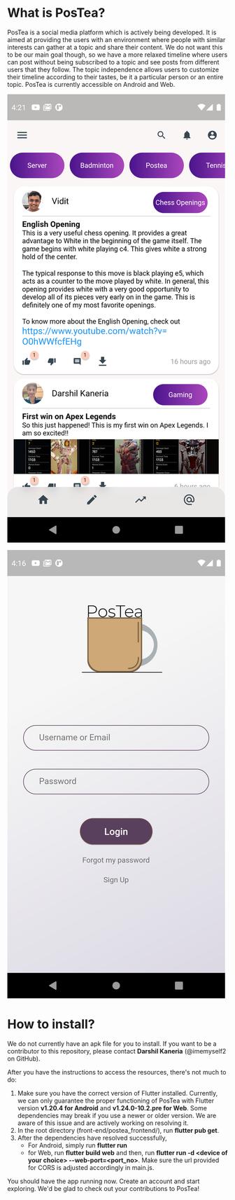 ﻿# What is PosTea?

PosTea is a social media platform which is actively being developed. It is aimed at providing the users with an environment where people with similar interests can gather at a topic and share their content. We do not want this to be our main goal though, so we have a more relaxed timeline where users can post without being subscribed to a topic and see posts from different users that they follow. The topic independence allows users to customize their timeline according to their tastes, be it a particular person or an entire topic. PosTea is currently accessible on Android and Web.

![Login page](design/homepage.png)

![Homepage](design/login.png?raw=true)

# How to install?

We do not currently have an apk file for you to install. If you want to be a contributor to this repository, please contact **Darshil Kaneria** (@imemyself2 on GitHub).

After you have the instructions to access the resources, there's not much to do:
1. Make sure you have the correct version of Flutter installed. Currently, we can only guarantee the proper functioning of PosTea with Flutter version **v1.20.4 for Android** and **v1.24.0-10.2.pre for Web**. Some dependencies may break if you use a newer or older version. We are aware of this issue and are actively working on resolving it.
2. In the root directory (front-end/postea_frontend/), run **flutter pub get**.
3. After the dependencies have resolved successfully, 
	- For Android, simply run **flutter run**
	- for Web, run **flutter build web** and then, run **flutter run -d \<device of your choice\> --web-port=\<port_no\>**. Make sure the url provided for CORS is adjusted accordingly in main.js.

You should have the app running now. Create an account and start exploring. We'd be glad to check out your contributions to PosTea!



